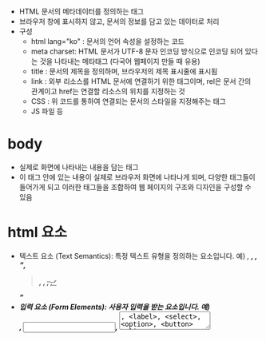 # <head>
- HTML 문서의 메타데이터를 정의하는 태그
- 브라우저 창에 표시하지 않고, 문서의 정보를 담고 있는 데이터로 처리
- 구성
  - html lang="ko" : 문서의 언어 속성을 설정하는 코드
  - meta charset: HTML 문서가 UTF-8 문자 인코딩 방식으로 인코딩 되어 있다는 것을 나타내는 메타태그 (다국어 웹페이지 만들 때 유용)
  - title : 문서의 제목을 정의하며, 브라우저의 제목 표시줄에 표시됨
  - link : 외부 리소스를 HTML 문서에 연결하기 위한 태그이며, rel은 문서 간의 관계이고 href는 연결할 리소스의 위치를 지정하는 것
  - CSS : 위 코드를 통하여 연결되는 문서의 스타일을 지정해주는 태그
  - JS 파일 등

# body
- 실제로 화면에 나타내는 내용을 담는 태그
- 이 태그 안에 있는 내용이 실제로 브라우저 화면에 나타나게 되며, 다양한 태그들이 들어가게 되고 이러한 태그들을 조합하여 웹 페이지의 구조와 디자인을 구성할 수 있음

# html 요소
- 텍스트 요소 (Text Semantics): 특정 텍스트 유형을 정의하는 요소입니다. 예) <em>, <strong>, <cite>, <q>, <blockquote>, <abbr>, <del>, <ins>, <sup>, <sub>
- 입력 요소 (Form Elements): 사용자 입력을 받는 요소입니다. 예) <form>, <input>, <textarea>, <label>, <select>, <option>, <button>
- 멀티미디어 요소 (Multimedia Elements): 오디오, 비디오 등 멀티미디어를 포함하는 요소입니다. 예) <img>, <audio>, <video>
- 블록 요소 (Block-level Elements) : 화면 전체를 채우는 블록 형태의 요소이며, 일반적으로 새로운 줄에서 시작합니다. 예) <div>, <h1>~<h6>, <p>, <ul>, <ol>, <li>, <table>, <form>
- 인라인 요소 (Inline Elements): 블록 요소 내에 포함될 수 있는 요소이며, 컨텐츠 크기만큼의 영역을 차지합니다. 예) <span>, <a>, <strong>, <em>, <img>, <input>, <button>
- 그룹 요소 (Grouping Content): 컨텐츠를 묶어서 사용하는 요소입니다. 예) <div>, <span>, <section>, <article>, <nav>, <aside>, <header>, <footer>
